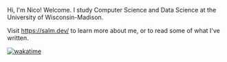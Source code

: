 Hi, I'm Nico! Welcome. I study Computer Science and Data Science at the University of Wisconsin-Madison. 

Visit https://salm.dev/ to learn more about me, or to read some of what I've written.

[![wakatime](https://wakatime.com/badge/user/66fd5568-da32-466f-8a36-c16978837bac.svg)](https://wakatime.com/@66fd5568-da32-466f-8a36-c16978837bac)
